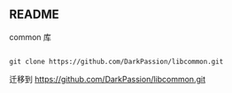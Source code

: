 


## README

common 库

```shell

git clone https://github.com/DarkPassion/libcommon.git

```
迁移到 https://github.com/DarkPassion/libcommon.git


